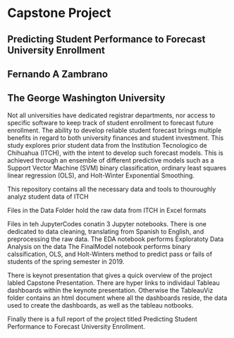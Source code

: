 #  Capstone Project
## Predicting Student Performance to Forecast University Enrollment
## Fernando A Zambrano
## The George Washington University

Not all universities have dedicated registrar departments, nor access to specific software to keep track of student enrollment to forecast future enrollment.  The ability to develop reliable student forecast brings multiple benefits in regard to both university finances and student investment. This study explores prior student data from the Institution Tecnologico de Chihuahua (ITCH), with the intent to develop such forecast models. This is achieved through an ensemble of different predictive models such as a Support Vector Machine (SVM) binary classification, ordinary least squares linear regression (OLS), and Holt-Winter Exponential Smoothing. 

This repository contains all the necessary data and tools to thouroughly analyz student data of ITCH

Files in the Data Folder hold the raw data from ITCH in Excel formats

Files in teh JupyterCodes conatin 3 Jupyter notebooks. 
There is one dedicated to data cleaning, translating from Spanish to English, and preprocessing the raw data.
The EDA notebook performs Exploratoty Data Analysis on the data
The FinalModel notebook performs binary calssification, OLS, and Holt-Winters method to predict pass or fails of students of the spring semester in 2019.

There is keynot presentation that gives a quick overview of the project labled Capstone Presentation. There are hyper links to individaul Tableau dashboards within the keynote presentation. Otherwise the TableauViz folder contains an html document where all the dashboards reside, the data used to create the dashboards, as well as the tableau notbooks.

Finally there is a full report of the project titled Predicting Student Performance to Forecast University Enrollment.

